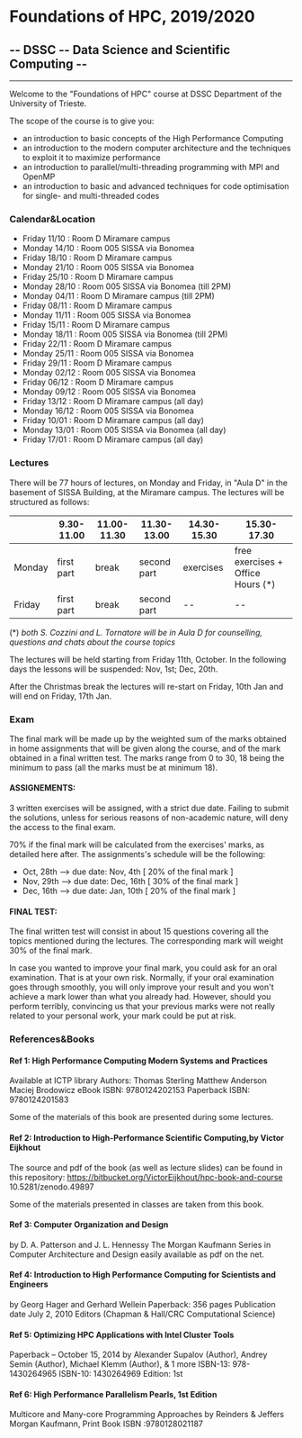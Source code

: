 # Foundations of HPC, 2019/2020

## -- DSSC -- Data Science and Scientific Computing --

------



Welcome to the "Foundations of HPC" course at DSSC Department of the University of Trieste.

The scope of the course is to give you:

- an introduction to basic concepts of the High Performance Computing
- an introduction to the modern computer architecture and the techniques to exploit it to maximize performance
- an introduction to parallel/multi-threading programming with MPI and OpenMP
- an introduction to basic and advanced techniques for code optimisation for single- and multi-threaded codes

### Calendar&Location

 - Friday 11/10 : Room D Miramare campus    
 - Monday 14/10 : Room 005 SISSA via Bonomea 
 - Friday 18/10 : Room D Miramare campus 
 - Monday 21/10 : Room 005 SISSA via Bonomea 
 - Friday 25/10 : Room D Miramare campus 
 - Monday 28/10 : Room 005 SISSA via Bonomea (till 2PM)
 - Monday 04/11 : Room D Miramare campus     (till 2PM) 
 - Friday 08/11 : Room D Miramare campus  
 - Monday 11/11 : Room 005 SISSA via Bonomea 
 - Friday 15/11 : Room D Miramare campus 
 - Monday 18/11 : Room 005 SISSA via Bonomea  (till 2PM)
 - Friday 22/11 : Room D Miramare campus
 - Monday 25/11 : Room 005 SISSA via Bonomea 
 - Friday 29/11 : Room D Miramare campus
 - Monday 02/12 : Room 005 SISSA via Bonomea
 - Friday 06/12 : Room D Miramare campus
 - Monday 09/12 : Room 005 SISSA via Bonomea
 - Friday 13/12 : Room D Miramare campus (all day)
 - Monday 16/12 : Room 005 SISSA via Bonomea
 - Friday 10/01 : Room D Miramare campus (all day)
 - Monday 13/01 : Room 005 SISSA via Bonomea (all day)
 - Friday 17/01 : Room D Miramare campus (all day) 
 

### Lectures

There will be 77 hours of lectures, on Monday and Friday, in "Aula D" in the basement of SISSA Building, at the Miramare campus.
The lectures will be structured as follows:

|        | 9.30-11.00 | 11.00-11.30 | 11.30-13.00 | 14.30-15.30 | 15.30-17.30                       |
| ------ | ---------- | ----------- | ----------- | ----------- | --------------------------------- |
| Monday | first part | break       | second part | exercises   | free exercises + Office Hours (*) |
| Friday | first part | break       | second part | --          | --                                |

(*) *both S. Cozzini and L. Tornatore will be in Aula D for counselling, questions and chats about the course topics*

The lectures will be held starting from Friday 11th, October.
In the following days the lessons will be suspended:
Nov, 1st; Dec, 20th. 

After the Christmas break the lectures will re-start on Friday, 10th Jan and will end on Friday, 17th Jan.


### Exam

The final mark will be made up by the weighted sum of the marks obtained in home assignments that will be given along the course, and of the mark obtained in a final written test.
The marks range from 0 to 30, 18 being the minimum to pass (all the marks must be at minimum 18).


#### ASSIGNEMENTS:
3 written exercises will be assigned, with a strict due date. Failing to submit the solutions, unless for serious reasons of non-academic nature, will deny the access to the final exam.

70% if the final mark will be calculated from the exercises' marks, as detailed here after.
The assignments's schedule will be the following:

- Oct, 28th --> due date: Nov, 4th     [ 20% of the final mark ]
- Nov, 29th --> due date: Dec, 16th    [ 30% of the final mark ]
- Dec, 16th --> due date: Jan, 10th    [ 20% of the final mark ]


#### FINAL TEST:
The final written test will consist in about 15 questions covering all the topics mentioned during the lectures. The corresponding mark will weight 30% of the final mark.


In case you wanted to improve your final mark, you could ask for an oral examination. That is at your own risk. Normally, if your oral examination goes through smoothly, you will only improve your result and you won't achieve a mark lower than what you already had.
However, should you perform terribly, convincing us that your previous marks were not really related to your personal work, your mark could be put at risk.


### References&Books

#### Ref 1: High Performance Computing Modern Systems and Practices
Available at ICTP library 
Authors: Thomas Sterling Matthew Anderson Maciej Brodowicz
eBook ISBN: 9780124202153
Paperback ISBN: 9780124201583

Some of the materials of this book are presented during some lectures.

#### Ref 2: Introduction to High-Performance Scientific Computing,by Victor Eijkhout
The source and pdf of the book (as well as lecture slides) can be found in this repository:
https://bitbucket.org/VictorEijkhout/hpc-book-and-course
10.5281/zenodo.49897

Some of the materials presented in classes are taken from this book.

#### Ref 3: Computer Organization and Design
by D. A. Patterson and J. L. Hennessy
The Morgan Kaufmann Series in Computer Architecture and Design
easily available as pdf on the net.

#### Ref 4: Introduction to High Performance Computing for Scientists and Engineers
by Georg Hager and Gerhard Wellein
Paperback: 356 pages
Publication date  July 2, 2010
Editors (Chapman & Hall/CRC Computational Science)


#### Ref 5: Optimizing HPC Applications with Intel Cluster Tools 
Paperback – October 15, 2014
by Alexander Supalov  (Author), Andrey Semin  (Author), Michael Klemm  (Author), & 1 more
ISBN-13: 978-1430264965  ISBN-10: 1430264969  Edition: 1st

#### Ref 6: High Performance Parallelism Pearls, 1st Edition
Multicore and Many-core Programming Approaches
by Reinders   &    Jeffers  
Morgan Kaufmann, Print Book ISBN :9780128021187




